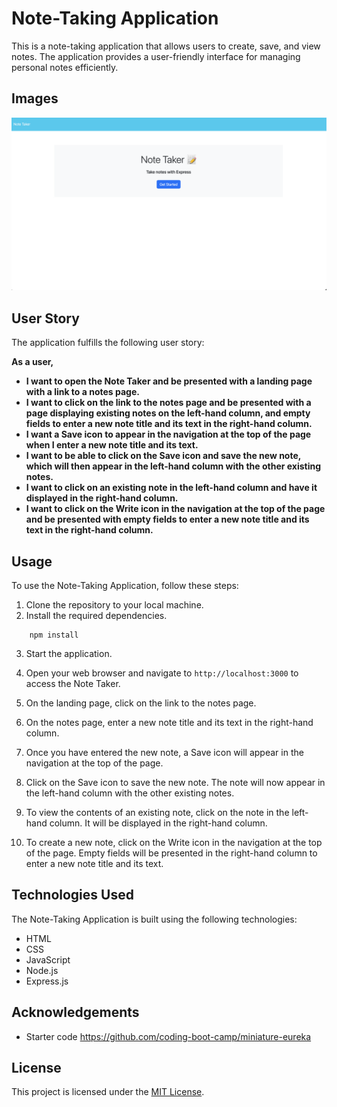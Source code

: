 # Note-Taking Application

This is a note-taking application that allows users to create, save, and view notes. The application provides a user-friendly interface for managing personal notes efficiently.

## Images
![Screenshot](public/assets/images/ss.png)

## User Story

The application fulfills the following user story:

**As a user,**
- **I want to open the Note Taker and be presented with a landing page with a link to a notes page.**
- **I want to click on the link to the notes page and be presented with a page displaying existing notes on the left-hand column, and empty fields to enter a new note title and its text in the right-hand column.**
- **I want a Save icon to appear in the navigation at the top of the page when I enter a new note title and its text.**
- **I want to be able to click on the Save icon and save the new note, which will then appear in the left-hand column with the other existing notes.**
- **I want to click on an existing note in the left-hand column and have it displayed in the right-hand column.**
- **I want to click on the Write icon in the navigation at the top of the page and be presented with empty fields to enter a new note title and its text in the right-hand column.**

## Usage

To use the Note-Taking Application, follow these steps:

1. Clone the repository to your local machine.
2. Install the required dependencies.
``` cd Note-Taker
    npm install
```
3. Start the application.

4. Open your web browser and navigate to `http://localhost:3000` to access the Note Taker.

5. On the landing page, click on the link to the notes page.

6. On the notes page, enter a new note title and its text in the right-hand column.

7. Once you have entered the new note, a Save icon will appear in the navigation at the top of the page.

8. Click on the Save icon to save the new note. The note will now appear in the left-hand column with the other existing notes.

9. To view the contents of an existing note, click on the note in the left-hand column. It will be displayed in the right-hand column.

10. To create a new note, click on the Write icon in the navigation at the top of the page. Empty fields will be presented in the right-hand column to enter a new note title and its text.

## Technologies Used

The Note-Taking Application is built using the following technologies:

- HTML
- CSS
- JavaScript
- Node.js
- Express.js

## Acknowledgements

- Starter code https://github.com/coding-boot-camp/miniature-eureka
## License

This project is licensed under the [MIT License](https://opensource.org/licenses/MIT).


